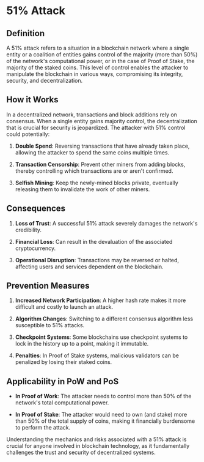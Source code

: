 # 51% Attack

## Definition

A 51% attack refers to a situation in a blockchain network where a single entity or a coalition of entities gains control of the majority (more than 50%) of the network's computational power, or in the case of Proof of Stake, the majority of the staked coins. This level of control enables the attacker to manipulate the blockchain in various ways, compromising its integrity, security, and decentralization.

## How it Works

In a decentralized network, transactions and block additions rely on consensus. When a single entity gains majority control, the decentralization that is crucial for security is jeopardized. The attacker with 51% control could potentially:

1. **Double Spend**: Reversing transactions that have already taken place, allowing the attacker to spend the same coins multiple times.
  
2. **Transaction Censorship**: Prevent other miners from adding blocks, thereby controlling which transactions are or aren't confirmed.
  
3. **Selfish Mining**: Keep the newly-mined blocks private, eventually releasing them to invalidate the work of other miners.

## Consequences

1. **Loss of Trust**: A successful 51% attack severely damages the network's credibility.
  
2. **Financial Loss**: Can result in the devaluation of the associated cryptocurrency.

3. **Operational Disruption**: Transactions may be reversed or halted, affecting users and services dependent on the blockchain.

## Prevention Measures

1. **Increased Network Participation**: A higher hash rate makes it more difficult and costly to launch an attack.

2. **Algorithm Changes**: Switching to a different consensus algorithm less susceptible to 51% attacks.

3. **Checkpoint Systems**: Some blockchains use checkpoint systems to lock in the history up to a point, making it immutable.

4. **Penalties**: In Proof of Stake systems, malicious validators can be penalized by losing their staked coins.

## Applicability in PoW and PoS

- **In Proof of Work**: The attacker needs to control more than 50% of the network's total computational power.
  
- **In Proof of Stake**: The attacker would need to own (and stake) more than 50% of the total supply of coins, making it financially burdensome to perform the attack.

Understanding the mechanics and risks associated with a 51% attack is crucial for anyone involved in blockchain technology, as it fundamentally challenges the trust and security of decentralized systems.